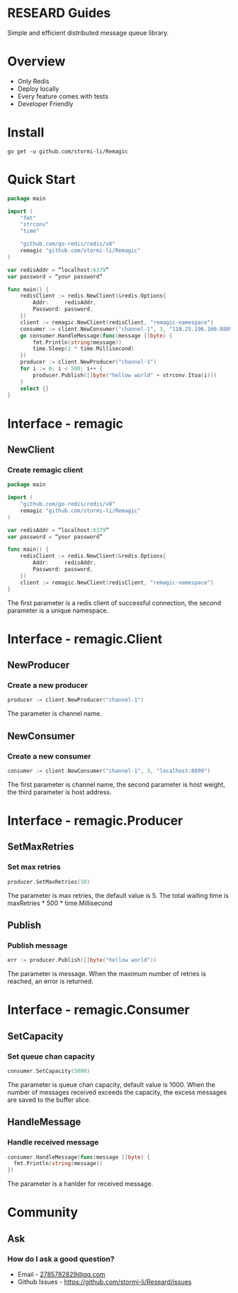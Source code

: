 # RESEARD Guides

Simple and efficient distributed message queue library.

# Overview

- Only Redis
- Deploy locally
- Every feature comes with tests
- Developer Friendly

# Install

```shell
go get -u github.com/stormi-li/Remagic
```

# Quick Start

```go
package main

import (
	"fmt"
	"strconv"
	"time"

	"github.com/go-redis/redis/v8"
	remagic "github.com/stormi-li/Remagic"
)

var redisAddr = “localhost:6379”
var password = “your password”

func main() {
	redisClient := redis.NewClient(&redis.Options{
		Addr:     redisAddr,
		Password: password,
	})
	client := remagic.NewClient(redisClient, "remagic-namespace")
	consumer := client.NewConsumer("channel-1", 3, "118.25.196.166:8889")
	go consumer.HandleMessage(func(message []byte) {
		fmt.Println(string(message))
		time.Sleep(2 * time.Millisecond)
	})
	producer := client.NewProducer("channel-1")
	for i := 0; i < 500; i++ {
		producer.Publish([]byte("hellow world" + strconv.Itoa(i)))
	}
	select {}
}
```

# Interface - remagic

## NewClient

### Create remagic client
```go
package main

import (
	"github.com/go-redis/redis/v8"
	remagic "github.com/stormi-li/Remagic"
)

var redisAddr = “localhost:6379”
var password = “your password”

func main() {
	redisClient := redis.NewClient(&redis.Options{
		Addr:     redisAddr,
		Password: password,
	})
	client := remagic.NewClient(redisClient, "remagic-namespace")
}
```
The first parameter is a redis client of successful connection, the second parameter is a unique namespace.

# Interface - remagic.Client

## NewProducer

### Create a new producer
```go
producer := client.NewProducer("channel-1")
```
The parameter is channel name.

## NewConsumer

### Create a new consumer
```go
consumer := client.NewConsumer("channel-1", 3, "localhost:8899")
```
The first parameter is channel name,  the second parameter is host weight, the third parameter is host address.

# Interface - remagic.Producer

## SetMaxRetries

### Set max retries
```go
producer.SetMaxRetries(10)
```
The parameter is max retries, the default value is 5. The total waiting time is maxRetries * 500 * time.Millisecond

## Publish

### Publish message
 ```go
err := producer.Publish([]byte("hellow world"))
```
The parameter is message. When the maximum number of retries is reached, an error is returned. 

# Interface - remagic.Consumer

## SetCapacity

### Set queue chan capacity
```go
consumer.SetCapacity(5000)
```
The parameter is queue chan capacity, default value is 1000. When the number of messages received exceeds the capacity, the excess messages are saved to the buffer slice.

## HandleMessage

### Handle received message
```go
consumer.HandleMessage(func(message []byte) {
  fmt.Println(string(message))
})
```
The parameter is a hanlder for received message.

#  Community

## Ask

### How do I ask a good question?
- Email - 2785782829@qq.com
- Github Issues - https://github.com/stormi-li/Researd/issues